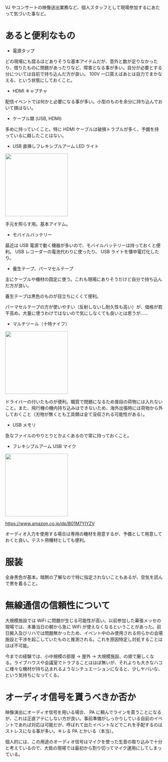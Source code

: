 VJ やコンサートの映像送出業務など、個人スタッフとして現場参加するにあたって気づいた事など。

# あると便利なもの

- 電源タップ

どの現場にも腐るほどありそうな基本アイテムだが、意外と数が足りなかったり、借りたものに問題があったりなど、障害となる事が多い。自分が必要とする分については自前で持ち込んだ方が良い。 100V 一口貰えばあとは自力でまかなえる、という状態にしておくこと。

- HDMI キャプチャ

配信イベントでは何かと必要になる事が多い。小型のものを余分に持ち込んでおいて損はない。

- ケーブル類 (USB, HDMI)

多めに持っていくこと。特に HDMI ケーブルは破損トラブルが多く、予備を持っているに越したことはない。

- USB 直挿しフレキシブルアーム LED ライト

<img src="https://m.media-amazon.com/images/I/31yW16snhGL._AC_.jpg" height="200" />

手元を照らす用。基本アイテム。

- モバイルバッテリー

最近は USB 電源で動く機器が多いので、モバイルバッテリーは持っておくと便利。 USB レコーダーの電池代わりに使ったり、 USB ライトを懐中電灯化したり。

- 養生テープ、パーマセルテープ

主にケーブルや機材の固定に使う。これも現場にありそうだけど自分で持ち込んだ方が良い。

養生テープは黒色のものが目立ちにくくて便利。

パーマセルテープの方が使いやすい（反射しないし耐久性も高い）が、価格が若干高め。大量に使うわけではないので気にしなくても良いとは思うが……

- マルチツール（十特ナイフ）

<img src="https://m.media-amazon.com/images/I/71he3lj9BJL._AC_SL1200_.jpg" height="200" />

ドライバーの付いたものが便利。職質で問題になるため普段の荷物には入れないこと。また、飛行機の機内持ち込みはできないため、海外出張時には荷物から外しておくこと（刃物が無くとも工具類は全て没収される可能性がある）。

- USB メモリ

急なファイルのやりとりとかよくあるので常に持っておくこと。

- フレキシブルアーム USB マイク

<img src="https://m.media-amazon.com/images/I/61eGANHstFL._AC_SL1280_.jpg" height="200" />

https://www.amazon.co.jp/dp/B01M7YIYZV

オーディオ入力を使用する場合は専用の機材を用意するが、予備として用意しておくと良い。テスト用機材としても便利。

# 服装

全身黒色が基本。暗黙の了解なので特に指定されないこともあるが、空気を読んで黒を着ること。

# 無線通信の信頼性について

大規模施設では WiFi に問題が生じる可能性が高い。以前参加した幕張メッセの現場では、本番当日の朝から急に WiFi が使えなくなるということがあった。前日搬入及びリハでは問題無かったため、イベント中のみ使用される何らかの会場施設と干渉を起こしていたものと推測される。これを原因特定し対処することはほぼ不可能。

今までの経験では、小中規模の部屋 → 屋外 → 大規模施設、の順で厳しくなる。ライブハウスや会議室でトラブることはほぼ無いが、それよりも大きなハコに様々な機材が持ち込まれるようなシチュエーションになると、少しヤバいな、という気持ちになってくる。

# オーディオ信号を貰うべきか否か

映像演出にオーディオ信号を用いる場合、 PA に頼んでラインを貰うことになるが、これは正直アテにしない方が良い。事前準備がしっかりしている自前のイベントであれば対応は可能だが、呼ばれて出たイベントなどでこれを手配するのはストレスになる事が多い。キレる PA とかいる（本当）。

個人的には、この用途のオーディオ信号はマイクを使った生音の取り込みで十分と考えているので、大抵の現場では最初から割り切ってマイク運用にしてしまっている。